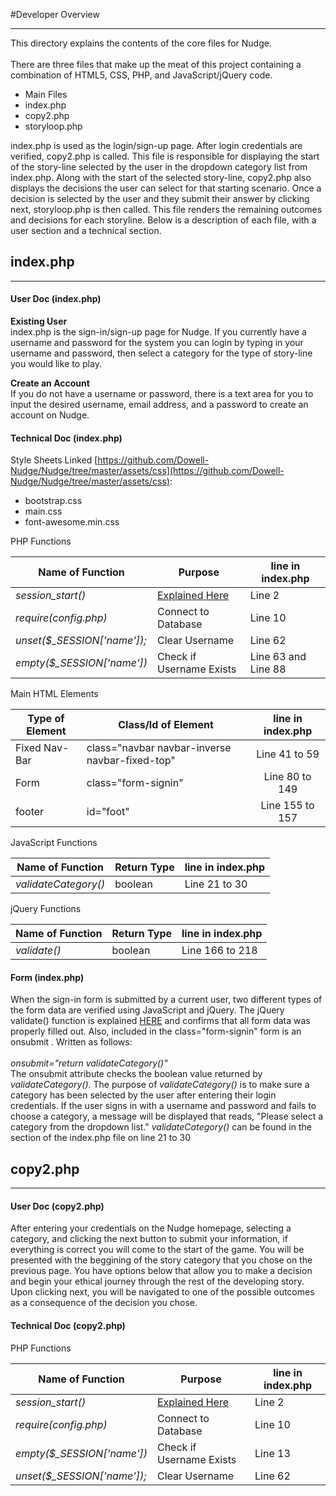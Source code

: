 #Developer Overview
***

This directory explains the contents of the core files for Nudge.      
<br> 
There are three files that make up the meat of this project containing a combination of HTML5, CSS, PHP, and JavaScript/jQuery code.           
* Main Files 
 * index.php    
 * copy2.php     
 * storyloop.php     

index.php is used as the login/sign-up page. After login credentials are verified, copy2.php is called. This file is responsible for displaying the start of the story-line selected by the user in the dropdown category list from index.php. Along with the start of the selected story-line, copy2.php also displays the decisions the user can select for that starting scenario. Once a decision is selected by the user and they submit their answer by clicking next, storyloop.php is then called. This file renders the remaining outcomes and decisions for each storyline. Below is a description of each file, with a user section and a technical section.      

## index.php  
***

#### User Doc (index.php)

**Existing User**    
index.php is the sign-in/sign-up page for Nudge. If you currently have a username and password for the system you can login by typing in your username and password, then select a category for the type of story-line you
would like to play.     

**Create an Account**              
If you do not have a username or password, there is a text area for you to input the desired username, email address, and a password to create an account on Nudge.  

#### Technical Doc (index.php)

Style Sheets Linked [https://github.com/Dowell-Nudge/Nudge/tree/master/assets/css](https://github.com/Dowell-Nudge/Nudge/tree/master/assets/css):          
* bootstrap.css
* main.css
* font-awesome.min.css    

PHP Functions    

| Name of Function     | Purpose     | line in index.php     | 
| -------------------- | --------------- | --------------------- |
| *session_start()*    | [Explained Here](http://php.net/manual/en/function.session-start.php) | Line 2    |
| *require(config.php)* | Connect to Database | Line 10           |
| *unset($_SESSION['name']);* | Clear Username | Line 62	  |
| *empty($_SESSION['name'])* | Check if Username Exists | Line 63 and Line 88 |

Main HTML Elements    

| Type of Element     | Class/Id of Element                            | line in index.php     | 
| ------------------- | ---------------------------------------------- |:---------------------:| 
| Fixed Nav-Bar       | class="navbar navbar-inverse navbar-fixed-top" | Line 41 to 59         |
| Form                | class="form-signin"                            | Line 80 to 149        |
| footer              | id="foot"                                      | Line 155 to 157       | 

JavaScript Functions   

| Name of Function     | Return Type     | line in index.php     | 
| -------------------- | --------------- | --------------------- |
| *validateCategory()* | boolean         | Line 21 to 30         | 


jQuery Functions    

| Name of Function     | Return Type     | line in index.php     | 
| -------------------- | --------------- | --------------------- | 
| *validate()*         | boolean         | Line 166 to 218       | 

#### Form (index.php) 

When the sign-in form is submitted by a current user, two different types of the form data are verified using JavaScript and jQuery.
The jQuery validate() function is explained [HERE](https://jqueryvalidation.org/validate) and confirms that all form data was properly filled out. 
Also, included in the class="form-signin" form is an onsubmit . Written as follows:      
<br>
*onsubmit="return validateCategory()"*
<br>
The onsubmit attribute checks the boolean value returned by *validateCategory()*. The purpose of *validateCategory()* is to make sure a category has been selected by the user after entering their login credentials. If the user signs in with a username and password and fails to choose a category, a message will be displayed that reads, "Please select a category from the dropdown list." *validateCategory()* can be found in the <head> section of the index.php file on line 21 to 30      

## copy2.php  
***

#### User Doc (copy2.php)

After entering your credentials on the Nudge homepage, selecting a category, and clicking the next button to submit your information, if everything is correct you will come to the start of the game. You will be presented with the beggining of the story category that you chose on the previous page. You have options below that allow you to make a decision and begin your ethical journey through the rest of the developing story. Upon clicking next, you will be navigated to one of the possible outcomes as a consequence of the decision you chose.
  
#### Technical Doc (copy2.php)

PHP Functions    

| Name of Function     | Purpose     | line in index.php     | 
| -------------------- | --------------------- | --------------------- |
| *session_start()*    | [Explained Here] | Line 2    |
| *require(config.php)* | Connect to Database | Line 10           |
| *empty($_SESSION['name'])* | Check if Username Exists | Line 13 |
| *unset($_SESSION['name']);* | Clear Username | Line 62	  |

[Explained Here]: http://php.net/manual/en/function.session-start.php

 
